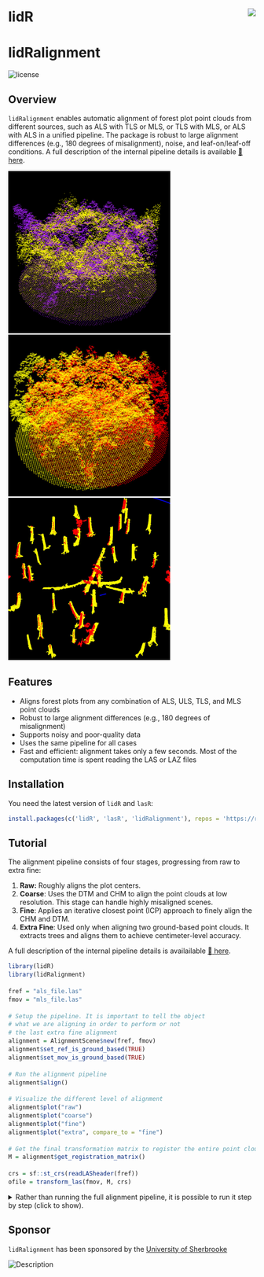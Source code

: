 lidR <img src="https://raw.githubusercontent.com/r-lidar/lidR/master/man/figures/logo200x231.png" align="right"/>
======================================================================================================

# lidRalignment

![license](https://img.shields.io/badge/Licence-GPL--3-blue.svg)

## Overview

`lidRalignment` enables automatic alignment of forest plot point clouds from different sources, such as ALS with TLS or MLS, or TLS with MLS, or ALS with ALS in a unified pipeline. The package is robust to large alignment differences (e.g., 180 degrees of misalignment), noise, and leaf-on/leaf-off conditions. A full description of the internal pipeline details is available [:book: here](https://r-lidar.github.io/lidRalignment/articles/internal.html).

<img src="vignettes/als-mls.jpg" width="330"/> <img src="vignettes/alignement3.jpg" width="330"/> <img src="vignettes/alignement4.jpg" width="330"/>

## Features

- Aligns forest plots from any combination of ALS, ULS, TLS, and MLS point clouds
- Robust to large alignment differences (e.g., 180 degrees of misalignment)
- Supports noisy and poor-quality data
- Uses the same pipeline for all cases
- Fast and efficient: alignment takes only a few seconds. Most of the computation time is spent reading the LAS or LAZ files


## Installation

You need the latest version of `lidR` and `lasR`:  

```r
install.packages(c('lidR', 'lasR', 'lidRalignment'), repos = 'https://r-lidar.r-universe.dev')
```

## Tutorial

The alignment pipeline consists of four stages, progressing from raw to extra fine:

1. **Raw:** Roughly aligns the plot centers.
2. **Coarse**: Uses the DTM and CHM to align the point clouds at low resolution. This stage can handle highly misaligned scenes.
3. **Fine**: Applies an iterative closest point (ICP) approach to finely align the CHM and DTM.
4. **Extra Fine**: Used only when aligning two ground-based point clouds. It extracts trees and aligns them to achieve centimeter-level accuracy.

 A full description of the internal pipeline details is availailable [:book: here](https://r-lidar.github.io/lidRalignment/articles/internal.html).
 
```r
library(lidR)
library(lidRalignment)

fref = "als_file.las"
fmov = "mls_file.las"

# Setup the pipeline. It is important to tell the object
# what we are aligning in order to perform or not
# the last extra fine alignment
alignment = AlignmentScene$new(fref, fmov)
alignment$set_ref_is_ground_based(TRUE)
alignment$set_mov_is_ground_based(TRUE)

# Run the alignment pipeline
alignment$align()

# Visualize the different level of alignment
alignment$plot("raw")
alignment$plot("coarse")
alignment$plot("fine")
alignment$plot("extra", compare_to = "fine")

# Get the final transformation matrix to register the entire point cloud.
M = alignment$get_registration_matrix()

crs = sf::st_crs(readLASheader(fref))
ofile = transform_las(fmov, M, crs)
```

<details>
<summary>Rather than running the full alignment pipeline, it is possible to run it step by step (click to show).</summary>


```r
alignment = AlignmentScene$new(fref, fmov)
alignment$set_ref_is_ground_based(TRUE)
alignment$set_mov_is_ground_based(TRUE)

alignment$prepare()
alignment$plot("raw")

alignment$coarse_align()
alignment$plot("coarse")

alignment$fine_align()
alignment$plot("fine")

alignment$extra_fine_align()
alignment$plot("extra", compare_to = "fine")
```
</details>

## Sponsor

`lidRalignment` has been sponsored by the [University of Sherbrooke](https://www.usherbrooke.ca/)

<img src="https://upload.wikimedia.org/wikipedia/commons/thumb/2/23/Universit%C3%A9_de_Sherbrooke_%28logo%29_%282%29.svg/langfr-1920px-Universit%C3%A9_de_Sherbrooke_%28logo%29_%282%29.svg.png" alt="Description" width="400">
